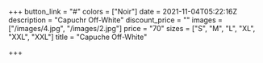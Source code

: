 +++
button_link = "#"
colors = ["Noir"]
date = 2021-11-04T05:22:16Z
description = "Capuchr Off-White"
discount_price = ""
images = ["/images/4.jpg", "/images/2.jpg"]
price = "70"
sizes = ["S", "M", "L", "XL", "XXL", "XXL"]
title = "Capuche Off-White"

+++
